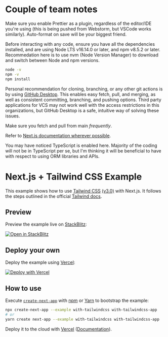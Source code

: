 # Couple of team notes

Make sure you enable Prettier as a plugin, regardless of the editor/IDE you're using (this is being pushed from Webstorm, but VSCode works similarly). Auto-format on save will be your biggest friend.

Before interacting with any code, ensure you have all the dependencies installed, and are using Node LTS v16.14.0 or later, and npm v8.5.2 or later. Recommedation here is to use nvm (Node Version Manager) to download and switch between Node and npm versions.
```bash
node -v
npm -v
npm install
```

Personal recommendation for cloning, branching, or any other git actions is by using [GitHub Desktop](https://desktop.github.com/). This enables easy fetch, pull, and merging, as well as consistent committing, branching, and pushing options. Third party applications for VCS may not work well with the access restrictions in this organizations, but GitHub Desktop is a safe, intuitive way of solving these issues.

Make sure you fetch and pull from main *frequently*.

Refer to [Next.js documentation wherever possible](https://nextjs.org/docs/testing#jest-and-react-testing-library).

You may have noticed TypeScript is enabled here. Majority of the coding will not be in TypeScript per se, but I'm thinking it will be beneficial to have with respect to using ORM libraries and APIs. 








# Next.js + Tailwind CSS Example

This example shows how to use [Tailwind CSS](https://tailwindcss.com/) [(v3.0)](https://tailwindcss.com/blog/tailwindcss-v3) with Next.js. It follows the steps outlined in the official [Tailwind docs](https://tailwindcss.com/docs/guides/nextjs).

## Preview

Preview the example live on [StackBlitz](http://stackblitz.com/):

[![Open in StackBlitz](https://developer.stackblitz.com/img/open_in_stackblitz.svg)](https://stackblitz.com/github/vercel/next.js/tree/canary/examples/with-tailwindcss)

## Deploy your own

Deploy the example using [Vercel](https://vercel.com?utm_source=github&utm_medium=readme&utm_campaign=next-example):

[![Deploy with Vercel](https://vercel.com/button)](https://vercel.com/new/git/external?repository-url=https://github.com/vercel/next.js/tree/canary/examples/with-tailwindcss&project-name=with-tailwindcss&repository-name=with-tailwindcss)

## How to use

Execute [`create-next-app`](https://github.com/vercel/next.js/tree/canary/packages/create-next-app) with [npm](https://docs.npmjs.com/cli/init) or [Yarn](https://yarnpkg.com/lang/en/docs/cli/create/) to bootstrap the example:

```bash
npx create-next-app --example with-tailwindcss with-tailwindcss-app
# or
yarn create next-app --example with-tailwindcss with-tailwindcss-app
```

Deploy it to the cloud with [Vercel](https://vercel.com/new?utm_source=github&utm_medium=readme&utm_campaign=next-example) ([Documentation](https://nextjs.org/docs/deployment)).
